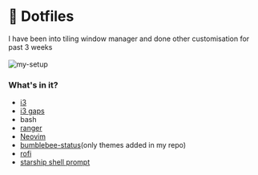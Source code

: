 # 🚀 Dotfiles
I have been into tiling window manager and done other customisation for past 3 weeks
<br></br>
![my-setup](https://raw.githubusercontent.com/tsjazil/dotfiles/master/gallery/navytheme.png)
### What's in it?
* [i3]("https://github.com/i3/i3")
* [i3 gaps]("https://github.com/Airblader/i3")
* bash
* [ranger](https://github.com/ranger/ranger)
* [Neovim](https://github.com/neovim/neovim)
* [bumblebee-status](https://github.com/tobi-wan-kenobi/bumblebee-status)(only themes added in my repo)
* [rofi](https://github.com/davatorium/rofi)
* [starship shell prompt](https://github.com/starship/starship)


